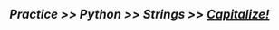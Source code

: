 ## ***Practice >> Python >> Strings >> [Capitalize!](https://www.hackerrank.com/challenges/capitalize/problem)***
